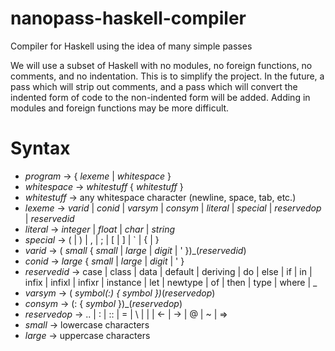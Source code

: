 # nanopass-haskell-compiler
Compiler for Haskell using the idea of many simple passes

We will use a subset of Haskell with no modules, no foreign functions, no comments, and no indentation.  This is to simplify the project.  In the future, a pass which will strip out comments, and a pass which will convert the indented form of code to the non-indented form will be added. Adding in modules and foreign functions may be more difficult.

# Syntax
* *program* -> { *lexeme* | *whitespace* }
* *whitespace* -> *whitestuff* { *whitestuff* }
* *whitestuff* -> any whitespace character (newline, space, tab, etc.)
* *lexeme* -> *varid* | *conid* | *varsym* | *consym* | *literal* | *special* | *reservedop* | *reservedid*
* *literal* -> *integer* | *float* | *char* | *string*
* *special* -> ( | ) | , | ; | [ | ] | ` | { | }
* *varid* -> ( *small* { *small* | *large* | *digit* | ' })_(*reservedid*)
* *conid* -> *large* { *small* | *large* | *digit* | ' }
* *reservedid* -> case | class | data | default | deriving | do | else | if | in | infix | infixl | infixr | instance | let | newtype | of | then | type | where | _
* *varsym* -> ( *symbol*_(:) { *symbol* })_(*reservedop*)
* *consym* -> (: { *symbol* })_(*reservedop*)
* *reservedop* -> .. | : | :: | = | \ | | | <- | -> | @ | ~ | =>
* *small* -> lowercase characters
* *large* -> uppercase characters
